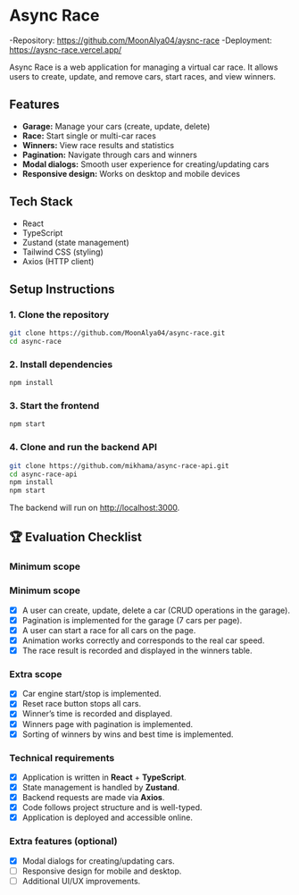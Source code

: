# Async Race

-Repository: https://github.com/MoonAlya04/aysnc-race
-Deployment: https://aysnc-race.vercel.app/

Async Race is a web application for managing a virtual car race. It allows users to create, update, and remove cars, start races, and view winners.

## Features

- **Garage:** Manage your cars (create, update, delete)
- **Race:** Start single or multi-car races
- **Winners:** View race results and statistics
- **Pagination:** Navigate through cars and winners
- **Modal dialogs:** Smooth user experience for creating/updating cars
- **Responsive design:** Works on desktop and mobile devices

## Tech Stack

- React
- TypeScript
- Zustand (state management)
- Tailwind CSS (styling)
- Axios (HTTP client)

## Setup Instructions

### 1. Clone the repository

```bash
git clone https://github.com/MoonAlya04/async-race.git
cd async-race
```

### 2. Install dependencies

```bash
npm install
```

### 3. Start the frontend

```bash
npm start
```

### 4. Clone and run the backend API

```bash
git clone https://github.com/mikhama/async-race-api.git
cd async-race-api
npm install
npm start
```

The backend will run on [http://localhost:3000](http://localhost:3000).

## 🏆 Evaluation Checklist

### Minimum scope

### Minimum scope

- [x] A user can create, update, delete a car (CRUD operations in the garage).
- [x] Pagination is implemented for the garage (7 cars per page).
- [x] A user can start a race for all cars on the page.
- [x] Animation works correctly and corresponds to the real car speed.
- [x] The race result is recorded and displayed in the winners table.

### Extra scope

- [x] Car engine start/stop is implemented.
- [x] Reset race button stops all cars.
- [x] Winner’s time is recorded and displayed.
- [x] Winners page with pagination is implemented.
- [x] Sorting of winners by wins and best time is implemented.

### Technical requirements

- [x] Application is written in **React** + **TypeScript**.
- [x] State management is handled by **Zustand**.
- [x] Backend requests are made via **Axios**.
- [x] Code follows project structure and is well-typed.
- [x] Application is deployed and accessible online.

### Extra features (optional)

- [x] Modal dialogs for creating/updating cars.
- [ ] Responsive design for mobile and desktop.
- [ ] Additional UI/UX improvements.
